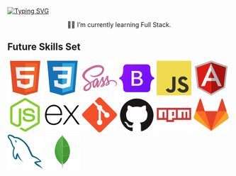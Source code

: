 [![Typing SVG](https://readme-typing-svg.demolab.com?font=Fira+Code&weight=100&size=18&duration=3000&pause=1000&color=47F725&center=true&vCenter=true&multiline=true&width=1200&lines=Hey+you!+%E2%9C%8C%F0%9F%8F%BD;Nice+to+see+you+here.+Working+%F0%9F%8F%9A%EF%B8%8F)](https://git.io/typing-svg)
<p align="center">
🧑‍💻 I’m currently learning Full Stack.

## Future Skills Set
</p>

![HTML5](/assets/svg/html.svg)
![CSS3](/assets/svg/css.svg)
![SASS](/assets/svg/sass.svg)
![Bootstrap](/assets/svg/bootstrap.svg)
![JavaScript](/assets/svg/javascript.svg)
![Angular](/assets/svg/angular.svg)
![Node.js](/assets/svg/nodejs.svg)
![Express](/assets/svg/express.svg)
![Git](/assets/svg/git.svg)
![GitHub](/assets/svg/github.svg)
![Npm](/assets/svg/npm.svg)
![GitLab](/assets/svg/gitlab.svg)
![MySQL](/assets/svg/mysql.svg)
![MongoDB](/assets/svg//mongodb.svg)
